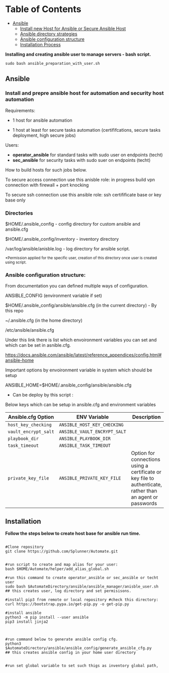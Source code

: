 


# Table of Contents

- [Ansible](#Ansible)
    -   [Install new Host for Ansible or Secure Ansible Host](#install-and-prepre-ansible-host-for-automation-and-security-host-automation)
    -   [Ansible directory strategies](#directories)
    -   [Ansible configuration structure](#ansible-configuration-structure)
    -   [Installation Process](#installation)


**Installing and creating ansible user to manage servers - bash script.**
```
sudo bash ansible_preparation_with_user.sh
```


## Ansible 

### Install and prepre ansible host for automation and security host automation
Requirements:

- 1 host for ansible automation

- 1 host at least for secure tasks automation (certififcations, secure tasks deployment, high secure jobs)

Users:

- **operator_ansible** for standard tasks with sudo user on endpoints (techt)
- **sec_ansible** for security tasks with sudo suer on endpoints (techt)


How to build hosts for such jobs below.

To secure access connection use this anisble role:
in progress build vpn connection with firewall + port knocking

To secure ssh connection use this ansible role:
ssh certifificate base or key base only 


### Directories
$HOME/.ansible_config - config directory for custom ansible and ansible.cfg

$HOME/.ansible_config/inventory - inventory directory

/var/log/ansible/anisble.log - log directory for ansible script. 

<sub>*Permission applied for the specific user, creation of this directory once user is created using script.</sub>


### Ansible configuration structure:

From documentation you can defined multiple ways  of configuration.

ANSIBLE_CONFIG (environment variable if set)
 
$HOME/.ansible_config/ansible/ansible.cfg (in the current directory) - By this repo

~/.ansible.cfg (in the home directory)

/etc/ansible/ansible.cfg

 

 

Under this link there is list which envoironment variables you can set and which can be set in asnible.cfg.

https://docs.ansible.com/ansible/latest/reference_appendices/config.html#ansible-home

 

 

Important options by envoironment variable in system which should be setup

ANSIBLE_HOME=$HOME/.ansible_config/ansible/ansible.cfg

* Can be deploy by this script :

 

Below keys which can be setup in ansible.cfg and environment variables

| Ansible.cfg Option         | ENV Variable                     | Description                                                                                         |
|----------------------------|-----------------------------------|-----------------------------------------------------------------------------------------------------|
| `host_key_checking`        | `ANSIBLE_HOST_KEY_CHECKING`      |                                                                                                     |
| `vault_encrypt_salt`       | `ANSIBLE_VAULT_ENCRYPT_SALT`     |                                                                                                     |
| `playbook_dir`             | `ANSIBLE_PLAYBOOK_DIR`           |                                                                                                     |
| `task_timeout`             | `ANSIBLE_TASK_TIMEOUT`           |                                                                                                     |
| `private_key_file`         | `ANSIBLE_PRIVATE_KEY_FILE`       | Option for connections using a certificate or key file to authenticate, rather than an agent or passwords |


                                                                       


## Installation
<b>Follow the steps below to create host base for ansible run time.</b>

```

#Clone repository
git clone https://github.com/Splunner/Automate.git


#run script to create and map alias for your user:
bash $HOME/Automate/helper/add_alias_global.sh

#run this command to create operator_ansible or sec_ansible or techt user
sudo bash $AutomateDirectory/ansible/ansible_manager/anisble_user.sh
## this creates user, log directory and set permisisons.

#install pip3 from remote or local repository #check this directory: 
curl https://bootstrap.pypa.io/get-pip.py -o get-pip.py

#install ansible
python3 -m pip install --user ansible
pip3 install jinja2



#run command below to generate ansible config cfg.   
python3 $AutomateDirectory/ansible/ansible_config/generate_ansible_cfg.py
## this creates ansible config in your home user directory


#run set global variable to set such thigs as inventory global path,

```

